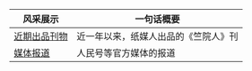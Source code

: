 <style>
.md-typeset table:not([class]) th {
    min-width: 1em;
}
</style>

<div style="text-align: center" markdown="1">


<table>
<thead>
    <tr>
        <th>风采展示</th>
        <th>一句话概要</th>
    </tr>
</thead>
<tbody>
    <tr>
        <td><a href="constitution/">近期出品刊物</a></td>
        <td>近一年以来，纸媒人出品的《竺院人》刊</td>
    </tr>
        <td><a href="detail/detail_file.pdf">媒体报道</a></td>
        <td>人民号等官方媒体的报道</td>
    <tr>
</tbody>
</table>

</div>
